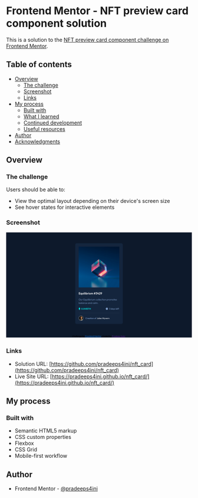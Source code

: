 # Frontend Mentor - NFT preview card component solution

This is a solution to the [NFT preview card component challenge on Frontend Mentor](https://www.frontendmentor.io/challenges/nft-preview-card-component-SbdUL_w0U). 

## Table of contents

- [Overview](#overview)
  - [The challenge](#the-challenge)
  - [Screenshot](#screenshot)
  - [Links](#links)
- [My process](#my-process)
  - [Built with](#built-with)
  - [What I learned](#what-i-learned)
  - [Continued development](#continued-development)
  - [Useful resources](#useful-resources)
- [Author](#author)
- [Acknowledgments](#acknowledgments)

## Overview

### The challenge

Users should be able to:

- View the optimal layout depending on their device's screen size
- See hover states for interactive elements

### Screenshot

![./images/screenshot0.png](./images/screenshot0.png)




### Links

- Solution URL: [https://github.com/pradeeps4ini/nft_card](https://github.com/pradeeps4ini/nft_card)
- Live Site URL: [https://pradeeps4ini.github.io/nft_card/](https://pradeeps4ini.github.io/nft_card/)

## My process

### Built with

- Semantic HTML5 markup
- CSS custom properties
- Flexbox
- CSS Grid
- Mobile-first workflow


## Author

- Frontend Mentor - [@pradeeps4ini](https://www.frontendmentor.io/profile/pradeeps4ini)



